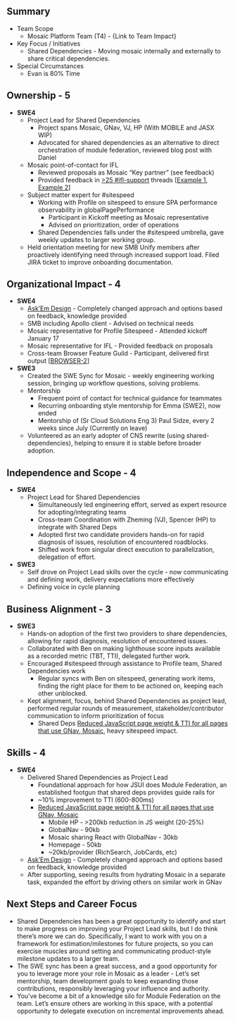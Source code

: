 ## **Summary**

* Team Scope  
  * Mosaic Platform Team (T4) \- {Link to Team Impact}  
* Key Focus / Initiatives  
  * Shared Dependencies \- Moving mosaic internally and externally to share critical dependencies.  
* Special Circumstances  
  * Evan is 80% Time

## **Ownership \- 5**

* **SWE4**  
  * Project Lead for Shared Dependencies  
    * Project spans Mosaic, GNav, VJ, HP (With MOBILE and JASX WIP)  
    * Advocated for shared dependencies as an alternative to direct orchestration of module federation, reviewed blog post with Daniel  
  * Mosaic point-of-contact for IFL  
    * Reviewed proposals as Mosaic “Key partner” (see feedback)  
    * Provided feedback in [\>25 \#ifl-support](https://link.indeed.tech/IDASH4MFT39) threads \[[Example 1](https://indeed-pte.slack.com/archives/C0Q0TTP4P/p1675903690565149?thread_ts=1675898690.064599&cid=C0Q0TTP4P), [Example 2](https://indeed-pte.slack.com/archives/C0Q0TTP4P/p1672176538192859)\]  
  * Subject matter expert for \#sitespeed  
    * Working with Profile on sitespeed to ensure SPA performance observability in globalPagePerformance  
      * Participant in Kickoff meeting as Mosaic representative  
      * Advised on prioritization, order of operations  
    * Shared Dependencies falls under the \#sitespeed umbrella, gave weekly updates to larger working group.  
  * Held orientation meeting for new SMB Unify members after proactively identifying need through increased support load. Filed JIRA ticket to improve onboarding documentation.

## **Organizational Impact \- 4**

* **SWE4**  
  * [Ask’Em Design](https://docs.google.com/document/u/0/d/16vTWVD2F0jn8_2kOfA4bkUgHLEHodH2DHTrZcLDvyUc/edit) \- Completely changed approach and options based on feedback, knowledge provided  
  * SMB including Apollo client \- Advised on technical needs  
  * Mosaic representative for Profile Sitespeed \- Attended kickoff January 17  
  * Mosaic representative for IFL \- Provided feedback on proposals  
  * Cross-team Browser Feature Guild \- Participant, delivered first output \[[BROWSER-2](https://bugs.indeed.com/browse/BROWSER-2)\]  
* **SWE3**  
  * Created the SWE Sync for Mosaic \- weekly engineering working session, bringing up workflow questions, solving problems.  
  * Mentorship  
    * Frequent point of contact for technical guidance for teammates  
    * Recurring onboarding style mentorship for Emma (SWE2), now ended  
    * Mentorship of (Sr Cloud Solutions Eng 3\) Paul Sidze, every 2 weeks since July (Currently on leave)  
  * Volunteered as an early adopter of CNS rewrite (using shared-dependencies), helping to ensure it is stable before broader adoption.

## **Independence and Scope \- 4**

* **SWE4**  
  * Project Lead for Shared Dependencies  
    * Simultaneously led engineering effort, served as expert resource for adopting/integrating teams  
    * Cross-team Coordination with Zheming (VJ), Spencer (HP) to integrate with Shared Deps  
    * Adopted first two candidate providers hands-on for rapid diagnosis of issues, resolution of encountered roadblocks.  
    * Shifted work from singular direct execution to parallelization, delegation of effort.  
* **SWE3**  
  * Self drove on Project Lead skills over the cycle \- now communicating and defining work, delivery expectations more effectively  
  * Defining voice in cycle planning

## **Business Alignment \- 3**

* **SWE3**  
  * Hands-on adoption of the first two providers to share dependencies, allowing for rapid diagnosis, resolution of encountered issues.  
  * Collaborated with Ben on making lighthouse score inputs available as a recorded metric (TBT, TTI), delegated further work.  
  * Encouraged \#sitespeed through assistance to Profile team, Shared Dependencies work  
    * Regular syncs with Ben on sitespeed, generating work items, finding the right place for them to be actioned on, keeping each other unblocked.  
  * Kept alignment, focus, behind Shared Dependencies as project lead, performed regular rounds of measurement, stakeholder/contributor communication to inform prioritization of focus  
    * Shared Deps [Reduced JavaScript page weight & TTI for all pages that use GNav, Mosaic](https://docs.google.com/document/d/1EbfgpdmDiStp9OY1lJfVJRVBb0zwd1yL9L7Ch0ZxUmA/edit#heading=h.54z70ummhlxr), heavy sitespeed impact.




## **Skills \- 4**

* **SWE4**  
  * Delivered Shared Dependencies as Project Lead  
    * Foundational approach for how JSUI does Module Federation, an established footgun that shared deps provides guide rails for  
    * \~10% improvement to TTI (600-800ms)  
    * [Reduced JavaScript page weight & TTI for all pages that use GNav, Mosaic](https://docs.google.com/document/d/1EbfgpdmDiStp9OY1lJfVJRVBb0zwd1yL9L7Ch0ZxUmA/edit#heading=h.54z70ummhlxr)  
      * Mobile HP \- \>200kb reduction in JS weight (20-25%)  
      * GlobalNav \- 90kb  
      * Mosaic sharing React with GlobalNav \- 30kb  
      * Homepage \- 50kb  
      * \~20kb/provider (RichSearch, JobCards, etc)  
  * [Ask’Em Design](https://docs.google.com/document/u/0/d/16vTWVD2F0jn8_2kOfA4bkUgHLEHodH2DHTrZcLDvyUc/edit) \- Completely changed approach and options based on feedback, knowledge provided  
  * After supporting, seeing results from hydrating Mosaic in a separate task, expanded the effort by driving others on similar work in GNav

## **Next Steps and Career Focus**

* Shared Dependencies has been a great opportunity to identify and start to make progress on improving your Project Lead skills, but I do think there’s more we can do. Specifically, I want to work with you on a framework for estimation/milestones for future projects, so you can exercise muscles around setting and communicating product-style milestone updates to a larger team.  
* The SWE sync has been a great success, and a good opportunity for you to leverage more your role in Mosaic as a leader \- Let’s set mentorship, team development goals to keep expanding those contributions, responsibly leveraging your influence and authority.  
* You’ve become a bit of a knowledge silo for Module Federation on the team. Let’s ensure others are working in this space, with a potential opportunity to delegate execution on incremental improvements ahead.

